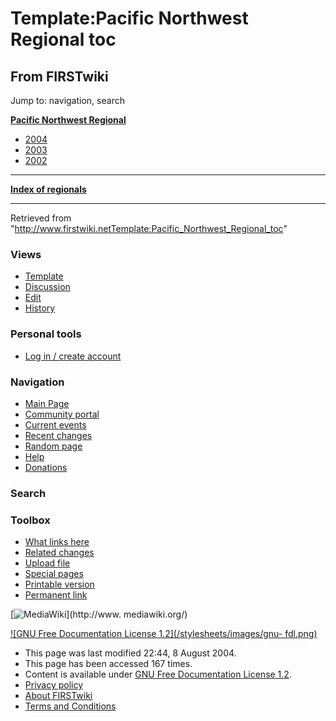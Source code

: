 # Template:Pacific Northwest Regional toc

## From FIRSTwiki

Jump to: navigation, search

**[Pacific Northwest Regional](Pacific_Northwest_Regional "Pacific Northwest Regional")**

- [2004](Pacific_Northwest_Regional_%282004%29 "Pacific Northwest Regional \(2004\)")
- [2003](/index.php?title=Pacific_Northwest_Regional_%282003%29&action=edit "Pacific Northwest Regional \(2003\)")
- [2002](/index.php?title=Pacific_Northwest_Regional_%282002%29&action=edit "Pacific Northwest Regional \(2002\)")

--------------------------------------------------------------------------------

**[Index of regionals](Index_of_regionals "Index of regionals")**

--------------------------------------------------------------------------------

Retrieved from "<http://www.firstwiki.netTemplate:Pacific_Northwest_Regional_toc>"

### Views

- [Template](Template:Pacific_Northwest_Regional_toc)
- [Discussion](/index.php?title=Template_talk:Pacific_Northwest_Regional_toc&action=edit)
- [Edit](/index.php?title=Template:Pacific_Northwest_Regional_toc&action=edit)
- [History](/index.php?title=Template:Pacific_Northwest_Regional_toc&action=history)

### Personal tools

- [Log in / create account](/index.php?title=Special:Userlogin&returnto=Template:Pacific_Northwest_Regional_toc)

[](Main_Page "Main Page")

### Navigation

- [Main Page](Main_Page)
- [Community portal](FIRSTwiki:Community_portal)
- [Current events](Current_events)
- [Recent changes](Special:Recentchanges)
- [Random page](Special:Random)
- [Help](Help:Contents)
- [Donations](FIRSTwiki:Site_support)

### Search

### Toolbox

- [What links here](Special:Whatlinkshere/Template:Pacific_Northwest_Regional_toc)
- [Related changes](Special:Recentchangeslinked/Template:Pacific_Northwest_Regional_toc)
- [Upload file](Special:Upload)
- [Special pages](Special:Specialpages)
- [Printable version](/index.php?title=Template:Pacific_Northwest_Regional_toc&printable=yes)
- [Permanent link](/index.php?title=Template:Pacific_Northwest_Regional_toc&oldid=37918)

[![MediaWiki](/skins/common/images/poweredby_mediawiki_88x31.png)](http://www.
mediawiki.org/)

[![GNU Free Documentation License 1.2](/stylesheets/images/gnu-
fdl.png)](http://www.gnu.org/copyleft/fdl.html)

- This page was last modified 22:44, 8 August 2004.
- This page has been accessed 167 times.
- Content is available under [GNU Free Documentation License 1.2](http://www.gnu.org/copyleft/fdl.html "http://www.gnu.org/copyleft/fdl.html").
- [Privacy policy](FIRSTwiki:Privacy_policy "FIRSTwiki:Privacy policy")
- [About FIRSTwiki](FIRSTwiki:About "FIRSTwiki:About")
- [Terms and Conditions](FIRSTwiki:Terms_and_conditions "FIRSTwiki:Terms and conditions")
